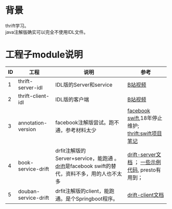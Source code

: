# 背景
thrift学习。  
java注解版确实可以完全不使用IDL文件。

# 工程子module说明
| ID  | 工程                   | 说明                                                                                                                | 参考                                                                                                                                                                                                  |
| --- |----------------------|-------------------------------------------------------------------------------------------------------------------|-----------------------------------------------------------------------------------------------------------------------------------------------------------------------------------------------------|
| 1   | thrift-server-idl    | IDL版的Server和service                                                                                               | [B站视频](https://www.bilibili.com/video/BV1f54y1o7Cm)                                                                                                                                                 |
| 2   | thrift-client-idl    | IDL版的客户端                                                                                                          | [B站视频](https://www.bilibili.com/video/BV1f54y1o7Cm)                                                                                                                                                 |
| 3   | annotation-version   | facebook注解版尝试。跑不通，参考材料太少                                                                                          | [facebook swift](https://github.com/facebookarchive/swift/tree/master),18年停止维护; [thrift:swift项目笔记](https://blog.csdn.net/weixin_33701294/article/details/90305200)                                  |
| 4   | book-service-drift | drfit注解版的Server+service，能跑通 。[drift](https://github.com/airlift/drift/tree/master)是facebook swift的替代，资料不多，用的人也不太多 | [drift-server文档](https://github.com/airlift/drift/tree/master/drift-server#creating-a-server) ； [一些示例代码](https://www.tabnine.com/code/java/classes/io.airlift.drift.server.DriftServer), presto有用到； |
| 5   | douban-service-drift | drfit注解版的client，能跑通。是个Springboot程序。                                                                               | [drift-client文档](https://github.com/airlift/drift/tree/master/drift-client)                                                                                                                         |

